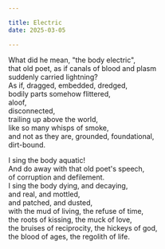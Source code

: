 ```yaml
---

title: Electric
date: 2025-03-05

---
```


What did he mean, "the body electric",</br>
that old poet, as if canals of blood and plasm</br>
suddenly carried lightning?</br>
As if, dragged, embedded, dredged,</br>
bodily parts somehow flittered,</br>
aloof,</br>
disconnected,</br>
trailing up above the world,</br>
like so many whisps of smoke,</br>
and not as they are, grounded, foundational,</br>
dirt-bound.</br>

I sing the body aquatic!</br>
And do away with that old poet's speech,</br>
of corruption and defilement.</br>
I sing the body dying, and decaying,</br>
and real, and mottled,</br>
and patched, and dusted,</br>
with the mud of living, the refuse of time,</br>
the roots of kissing, the muck of love,</br>
the bruises of reciprocity, the hickeys of god,</br>
the blood of ages, the regolith of life.</br>